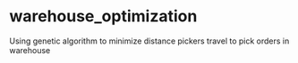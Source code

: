 # warehouse_optimization
Using genetic algorithm to minimize distance pickers travel to pick orders in warehouse
